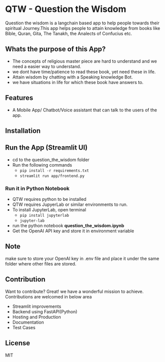 # QTW - Question the Wisdom

Question the wisdom is a langchain based app to help people towards their spiritual Journey.This app helps people to attain knowledge from books like Bible, Quran, Gita, The Tanakh, the Analects of Confucius etc.

## Whats the purpose of this App?
- The concepts of religious master piece are hard to understand and we need a easier way to understand.
- we dont have time/patience to read these book, yet need these in life.
- Attain wisdom by chatting with a Speaking knowledge Bot.
- we have situations in life for which these book have answers to. 

## Features
- A Mobile App/ Chatbot/Voice assistant that can talk to the users of the app.


## Installation 

## Run the App (Streamlit UI)
- cd to the question_the_wisdom folder
- Run the following commands
    - ``` pip install -r requirements.txt ```
    - ``` streamlit run app/frontend.py ```

### Run it in Python Notebook
- QTW requires python to be installed
- QTW requires JupyerLab or similar environments to run.
- To install JupyterLab, open terminal
    - `pip install jupyterlab`
    - `jupyter-lab`
- run the python notebook **question_the_wisdom.ipynb**
- Get the OpenAI API key and store it in environment variable



## Note

make sure to store your OpenAI key in .env file and place it under the same folder where other files are stored.



## Contribution

Want to contribute? Great! we have a wonderful mission to achieve. Contributions are welcomed in below area

- Streamlit improvements
- Backend using FastAPI(Python)
- Hosting and Production
- Documentation
- Test Cases
## License

MIT

